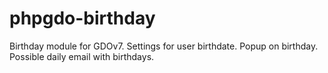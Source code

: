 # phpgdo-birthday

Birthday module for GDOv7. Settings for user birthdate. Popup on birthday. Possible daily email with birthdays.

